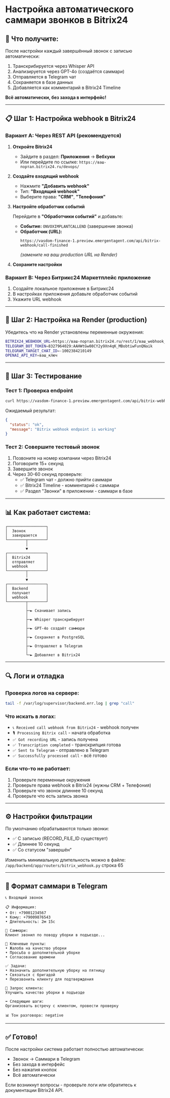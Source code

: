 # Настройка автоматического саммари звонков в Bitrix24

## 🎯 Что получите:
После настройки каждый завершённый звонок с записью автоматически:
1. Транскрибируется через Whisper API
2. Анализируется через GPT-4o (создаётся саммари)
3. Отправляется в Telegram чат
4. Сохраняется в базе данных
5. Добавляется как комментарий в Bitrix24 Timeline

**Всё автоматически, без захода в интерфейс!**

---

## 📋 Шаг 1: Настройка webhook в Bitrix24

### Вариант A: Через REST API (рекомендуется)

1. **Откройте Bitrix24**
   - Зайдите в раздел: **Приложения** → **Вебхуки**
   - Или перейдите по ссылке: `https://ваш-портал.bitrix24.ru/devops/` 

2. **Создайте входящий webhook**
   - Нажмите **"Добавить webhook"**
   - Тип: **"Входящий webhook"**
   - Выберите права: **"CRM"**, **"Телефония"**

3. **Настройте обработчик событий**
   
   Перейдите в **"Обработчики событий"** и добавьте:
   
   - **Событие:** `ONVOXIMPLANTCALLEND` (завершение звонка)
   - **Обработчик (URL):** 
     ```
     https://vasdom-finance-1.preview.emergentagent.com/api/bitrix-webhook/call-finished
     ```
     *(замените на ваш production URL на Render)*

4. **Сохраните настройки**

### Вариант B: Через Битрикс24 Маркетплейс приложение

1. Создайте локальное приложение в Битрикс24
2. В настройках приложения добавьте обработчик событий
3. Укажите URL webhook

---

## 🔧 Шаг 2: Настройка на Render (production)

Убедитесь что на Render установлены переменные окружения:

```bash
BITRIX24_WEBHOOK_URL=https://ваш-портал.bitrix24.ru/rest/1/ваш_webhook_код/
TELEGRAM_BOT_TOKEN=8327964029:AAHWtGw08CY2y9Xn4qK_MBobtiwFunQNaik
TELEGRAM_TARGET_CHAT_ID=-1002384210149
OPENAI_API_KEY=ваш_ключ
```

---

## 🧪 Шаг 3: Тестирование

### Тест 1: Проверка endpoint
```bash
curl https://vasdom-finance-1.preview.emergentagent.com/api/bitrix-webhook/test
```

Ожидаемый результат:
```json
{
  "status": "ok",
  "message": "Bitrix webhook endpoint is working"
}
```

### Тест 2: Совершите тестовый звонок

1. Позвоните на номер компании через Bitrix24
2. Поговорите 15+ секунд
3. Завершите звонок
4. Через 30-60 секунд проверьте:
   - ✅ Telegram чат - должно прийти саммари
   - ✅ Bitrix24 Timeline - комментарий с саммари
   - ✅ Раздел "Звонки" в приложении - саммари в базе

---

## 📊 Как работает система:

```
┌─────────────────┐
│  Звонок         │
│  завершается    │
└────────┬────────┘
         │
         ▼
┌─────────────────┐
│  Bitrix24       │
│  отправляет     │
│  webhook        │
└────────┬────────┘
         │
         ▼
┌─────────────────┐
│  Backend        │
│  получает       │
│  webhook        │
└────────┬────────┘
         │
         ├─► Скачивает запись
         │
         ├─► Whisper транскрибирует
         │
         ├─► GPT-4o создаёт саммари
         │
         ├─► Сохраняет в PostgreSQL
         │
         ├─► Отправляет в Telegram
         │
         └─► Добавляет в Bitrix24
```

---

## 🔍 Логи и отладка

### Проверка логов на сервере:
```bash
tail -f /var/log/supervisor/backend.err.log | grep "call"
```

### Что искать в логах:
- `📞 Received call webhook from Bitrix24` - webhook получен
- `🎙️ Processing Bitrix call` - начата обработка
- `✅ Got recording URL` - запись получена
- `✅ Transcription completed` - транскрипция готова
- `✅ Sent to Telegram` - отправлено в Telegram
- `✅ Successfully processed call` - всё готово

### Если что-то не работает:
1. Проверьте переменные окружения
2. Проверьте права webhook в Bitrix24 (нужны CRM + Телефония)
3. Проверьте что звонок длиннее 10 секунд
4. Проверьте что есть запись звонка

---

## ⚙️ Настройки фильтрации

По умолчанию обрабатываются только звонки:
- ✅ С записью (RECORD_FILE_ID существует)
- ✅ Длиннее 10 секунд
- ✅ Со статусом "завершён"

Изменить минимальную длительность можно в файле:
`/app/backend/app/routers/bitrix_webhook.py` строка 65

---

## 📱 Формат саммари в Telegram

```
📞 Входящий звонок

📋 Информация:
• От: +79001234567
• Кому: +79009876543
• Длительность: 2м 15с

📝 Саммари:
Клиент звонил по поводу уборки в подъезде...

🎯 Ключевые пункты:
• Жалоба на качество уборки
• Просьба о дополнительной уборке
• Согласование времени

✅ Задачи:
• Назначить дополнительную уборку на пятницу
• Связаться с бригадой
• Перезвонить клиенту для подтверждения

💬 Запрос клиента:
Улучшить качество уборки в подъезде

➡️ Следующие шаги:
Организовать встречу с клиентом, провести проверку

📊 Тон разговора: negative
```

---

## ✅ Готово!

После настройки система работает полностью автоматически:
- Звонок → Саммари в Telegram
- Без захода в интерфейс
- Без нажатия кнопок
- Всё автоматически

Если возникнут вопросы - проверьте логи или обратитесь к документации Bitrix24 API.
